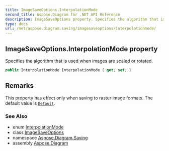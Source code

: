 ```yaml
---
title: ImageSaveOptions.InterpolationMode
second_title: Aspose.Diagram for .NET API Reference
description: ImageSaveOptions property. Specifies the algorithm that is used when images are scaled or rotated
type: docs
url: /net/aspose.diagram.saving/imagesaveoptions/interpolationmode/
---
```

## ImageSaveOptions.InterpolationMode property

Specifies the algorithm that is used when images are scaled or rotated.

```csharp
public InterpolationMode InterpolationMode { get; set; }
```

## Remarks

This property has effect only when saving to raster image formats. The default value is [`Default`](../../interpolationmode/).

### See Also

* enum [InterpolationMode](../../interpolationmode/)
* class [ImageSaveOptions](../)
* namespace [Aspose.Diagram.Saving](../../imagesaveoptions/)
* assembly [Aspose.Diagram](../../../)


